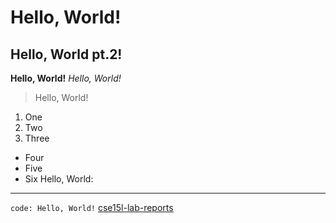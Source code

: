 # Hello, World!
## Hello, World pt.2!
**Hello, World!**
*Hello, World!*
> Hello, World!
1. One
2. Two
3. Three
* Four
* Five
* Six
Hello, World:

***
`code: Hello, World!`
[cse15l-lab-reports](http://a.com)
